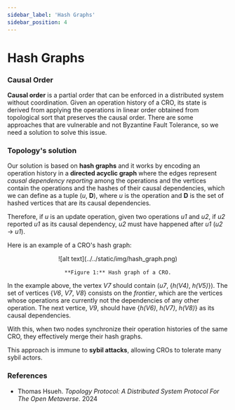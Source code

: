 ```yaml
---
sidebar_label: 'Hash Graphs'
sidebar_position: 4
---
```


# Hash Graphs

### Causal Order

**Causal order** is a partial order that can be enforced in a distributed system without coordination. Given an operation history of a CRO, its state is derived from applying the operations in linear order obtained from topological sort that preserves the causal order. There are some approaches that are vulnerable and not Byzantine Fault Tolerance, so we need a solution to solve this issue.

### Topology's solution

Our solution is based on **hash graphs** and it works by encoding an operation history in a **directed acyclic graph** where the edges represent *causal dependency reporting* among the operations and the vertices contain the operations and the hashes of their causal dependencies, which we can define as a tuple (*u*, **D**), where *u* is the operation and **D** is the set of hashed vertices that are its causal dependencies.

Therefore, if *u* is an update operation, given two operations *u1* and *u2*, if *u2* reported *u1* as its causal dependency, *u2* must have happened after *u1* (*u2* &rarr; *u1*).

Here is an example of a CRO's hash graph:

<div align="center">
    ![alt text](../../static/img/hash_graph.png)

    **Figure 1:** Hash graph of a CRO.
</div>


In the example above, the vertex *V7* should contain (*u7*, \{*h(V4)*, *h(V5)*}). The set of vertices \{*V6*, *V7*, *V8*} consists on the *frontier*, which are the vertices whose operations are currently not the dependencies of any other operation. The next vertice, *V9*, should have \{*h(V6)*, *h(V7)*, *h(V8)*} as its causal dependencies.

With this, when two nodes synchronize their operation histories of the same CRO, they effectively merge their hash graphs.

This approach is immune to **sybil attacks**, allowing CROs to tolerate many sybil actors.

### References

- Thomas Hsueh. *Topology Protocol: A Distributed System Protocol
For The Open Metaverse*. 2024 